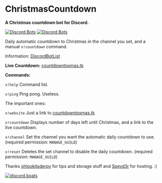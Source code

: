 # ChristmasCountdown
**A Christmas countdown bot for Discord.**

[![Discord Bots](https://discordbots.org/api/widget/status/509851616216875019.svg)](https://discordbots.org/bot/509851616216875019) [![Discord Bots](https://discordbots.org/api/widget/servers/509851616216875019.svg)](https://discordbots.org/bot/509851616216875019)

Daily automatic countdown to Christmas in the channel you set, and a manual `x!countdown` command.

Information: [DiscordBotList](https://discordbots.org/bot/509851616216875019/)

**Live Countdown:** [countdowntoxmas.tk](https://www.countdowntoxmas.tk/?utm_source=github)

__**Commands:**__

`x!help` Command list.

`x!ping` Ping pong. Useless.


The important ones:

`x!website` Just a link to [countdowntoxmas.tk](https://www.countdowntoxmas.tk/?utm_source=github)

`x!countdown` Displays number of days left until Christmas, and a link to the live countdown.

`x!channel` Set the channel you want the automatic daily countdown to use. (required permission: `MANAGE_GUILD`)

`x!reset` Deletes the set channel to disable the daily countdown. (required permission: `MANAGE_GUILD`)



Thanks [ohlookitsderpy](https://github.com/ohlookitsderpy) for tips and storage stuff and [Speyd3r](https://github.com/Speyd3r) for hosting. :)

[![discord.boats](https://discord.boats/api/widget/509851616216875019)](https://discord.boats/bot/509851616216875019/)
